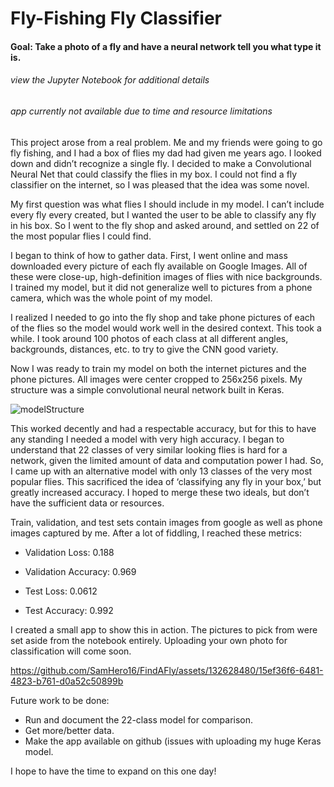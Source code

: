 # Fly-Fishing Fly Classifier
#### Goal: Take a photo of a fly and have a neural network tell you what type it is.
###### *view the Jupyter Notebook for additional details*
###### *app currently not available due to time and resource limitations*


This project arose from a real problem. Me and my friends were going to go fly fishing, and I had a box of flies my dad had given me years ago. I looked down and didn’t recognize a single fly. I decided to make a Convolutional Neural Net that could classify the flies in my box. I could not find a fly classifier on the internet, so I was pleased that the idea was some novel. 

My first question was what flies I should include in my model. I can’t include every fly every created, but I wanted the user to be able to classify any fly in his box. So I went to the fly shop and asked around, and settled on 22 of the most popular flies I could find. 

I began to think of how to gather data. First, I went online and mass downloaded every picture of each fly available on Google Images. All of these were close-up, high-definition images of flies with nice backgrounds. I trained my model, but it did not generalize well to pictures from a phone camera, which was the whole point of my model.

I realized I needed to go into the fly shop and take phone pictures of each of the flies so the model would work well in the desired context. This took a while. I took around 100 photos of each class at all different angles, backgrounds, distances, etc. to try to give the CNN good variety. 

Now I was ready to train my model on both the internet pictures and the phone pictures. All images were center cropped to 256x256 pixels. My structure was a simple convolutional neural network built in Keras.

![modelStructure](https://github.com/SamHero16/FindAFly/assets/132628480/25316eb5-4fed-4b73-954a-7e3a97862a99)

This worked decently and had a respectable accuracy, but for this to have any standing I needed a model with very high accuracy.  I began to understand that 22 classes of very similar looking flies is hard for a network, given the limited amount of data and computation power I had. So, I came up with an alternative model with only 13 classes of the very most popular flies. This sacrificed the idea of ‘classifying any fly in your box,’ but greatly increased accuracy. I hoped to merge these two ideals, but don’t have the sufficient data or resources.  

Train, validation, and test sets contain images from google as well as phone images captured by me. After a lot of fiddling, I reached these metrics: 

- Validation Loss: 0.188
- Validation Accuracy: 0.969

- Test Loss: 0.0612
- Test Accuracy: 0.992

I created a small app to show this in action. The pictures to pick from were set aside from the notebook entirely. Uploading your own photo for classification will come soon. 

https://github.com/SamHero16/FindAFly/assets/132628480/15ef36f6-6481-4823-b761-d0a52c50899b

Future work to be done:
- Run and document the 22-class model for comparison.
- Get more/better data.
- Make the app available on github (issues with uploading my huge Keras model.

I hope to have the time to expand on this one day!






